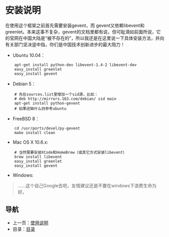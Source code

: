 # 安装说明 #

在使用这个框架之前首先需要安装gevent，而 gevent又依赖libevent和greenlet。本来这事不复杂，gevent的文档里都有说，但可耻滴如前面所说，它的官网在中国大陆是“被不存在的”，所以我还是在这里说一下具体安装方法，并向有关部门坚决竖中指，你们是中国技术创新进步的最大阻力！

  * Ubuntu 10.04：
```
    apt-get install python-dev libevent-1.4-2 libevent-dev
    easy_install greenlet
    easy_install gevent
```
  * Debian 5：
```
    # 先在sources.list里增加一个sid源，比如：
    # deb http://mirrors.163.com/debian/ sid main
    apt-get install python-gevent
    # 如果还缺什么则参考ubuntu
```
  * FreeBSD 8：
```
    cd /usr/ports/devel/py-gevent
    make install clean
```
  * Mac OS X 10.6.x:
```
    # 当然需要安装XCode和HomeBrew（或其它方式安装libevent）
    brew install libevent
    easy_install greenlet
    easy_install gevent
```
  * Windows:

> ……这个自己Google去吧，友情建议还是不要在windows下浪费生命为好。

## 导航 ##
  * 上一页：[使用说明](usage.md)
  * 目录：[目录](index.md)